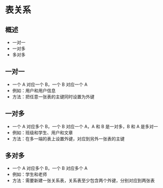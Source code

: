 # 表关系

## 概述

+ 一对一
+ 一对多
+ 多对多

## 一对一

+ 一个 A 对应一个 B，一个 B 对应一个 A
+ 例如：用户和用户信息
+ 方法：把任意一张表的主键同时设置为外键

## 一对多

+ 一个 A 对应多个 B，一个 B 对应一个 A，A 和 B 是一对多，B 和 A 是多对一
+ 例如：班级和学生、用户和文章
+ 方法：在多一端的表上设置外键，对应到另外一张表的主键

## 多对多

+ 一个 A 对应多个 B，一个 B 对应多个 A
+ 例如：学生和老师
+ 方法：需要新建一张关系表，关系表至少包含两个外键，分别对应到两张表
